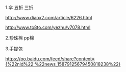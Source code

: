 1.伞 五折 三折

http://www.diaox2.com/article/6226.html

http://www.to8to.com/yezhu/v7078.html


2.珍珠棉 pp棉

3.手提包

https://po.baidu.com/feed/share?context={%22nid%22:%22news_15879125679450818238%22}
